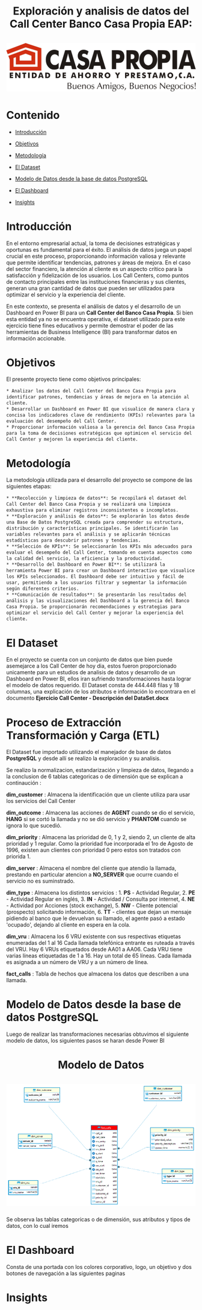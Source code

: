 <div align="center">
  <h1 align="center">
    Exploración y analisis de datos del Call Center Banco Casa Propia EAP:  
    <br />
    <br />
      <img src="./img/Casa_Propia.jpg" alt="Dashboard">
  </h1>
</div>

# Contenido 

* [Introducción](#Introducción)

* [Objetivos](#Objetivos)

* [Metodología](#Metodología)

* [El Dataset](#El-Dataset)

* [Modelo de Datos desde la base de datos PostgreSQL](#Modelo-de-Datos-desde-la-base-de-datos-PostgreSQL)

* [El Dashboard](#El-Dashboard)

* [Insights](#Insights)


# Introducción

En el entorno empresarial actual, la toma de decisiones estratégicas y oportunas es fundamental para el éxito. El análisis de datos juega un papel crucial en este proceso, proporcionando información valiosa y relevante que permite identificar tendencias, patrones y áreas de mejora. En el caso del sector financiero, la atención al cliente es un aspecto crítico para la satisfacción y fidelización de los usuarios. Los Call Centers, como puntos de contacto principales entre las instituciones financieras y sus clientes, generan una gran cantidad de datos que pueden ser utilizados para optimizar el servicio y la experiencia del cliente.

En este contexto, se presenta el análisis de datos y el desarrollo de un Dashboard en Power BI para un **Call Center del Banco Casa Propia**. Si bien esta entidad ya no se encuentra operativa, el dataset utilizado para este ejercicio tiene fines educativos y permite demostrar el poder de las herramientas de Business Intelligence (BI) para transformar datos en información accionable.

# Objetivos

El presente proyecto tiene como objetivos principales:

    * Analizar los datos del Call Center del Banco Casa Propia para identificar patrones, tendencias y áreas de mejora en la atención al cliente.
    * Desarrollar un Dashboard en Power BI que visualice de manera clara y concisa los indicadores clave de rendimiento (KPIs) relevantes para la evaluación del desempeño del Call Center.
    * Proporcionar información valiosa a la gerencia del Banco Casa Propia para la toma de decisiones estratégicas que optimicen el servicio del Call Center y mejoren la experiencia del cliente.

# Metodología

La metodología utilizada para el desarrollo del proyecto se compone de las siguientes etapas:

    * **Recolección y limpieza de datos**: Se recopilará el dataset del Call Center del Banco Casa Propia y se realizará una limpieza exhaustiva para eliminar registros inconsistentes o incompletos.
    * **Exploración y análisis de datos**: Se explorarán los datos desde una Base de Datos PostgreSQL creada para comprender su estructura, distribución y características principales. Se identificarán las variables relevantes para el análisis y se aplicarán técnicas estadísticas para descubrir patrones y tendencias.
    * **Selección de KPIs**: Se seleccionarán los KPIs más adecuados para evaluar el desempeño del Call Center, tomando en cuenta aspectos como la calidad del servicio, la eficiencia y la productividad.
    * **Desarrollo del Dashboard en Power BI**: Se utilizará la herramienta Power BI para crear un Dashboard interactivo que visualice los KPIs seleccionados. El Dashboard debe ser intuitivo y fácil de usar, permitiendo a los usuarios filtrar y segmentar la información según diferentes criterios.
    * **Comunicación de resultados**: Se presentarán los resultados del análisis y las visualizaciones del Dashboard a la gerencia del Banco Casa Propia. Se proporcionarán recomendaciones y estrategias para optimizar el servicio del Call Center y mejorar la experiencia del cliente.

# El Dataset

En el proyecto se cuenta con un conjunto de datos que bien puede asemejarce a los Call Center de hoy dia, estos fueron proporcionado unicamente para un estudios de analisis de datos y desarrollo de un Dashboard en Power BI, ellos iran sufriendo transformaciones hasta lograr el modelo de datos requerido. El Dataset consta de 444.448 filas y 18 columnas, una explicación de los atributos e información lo encontrara en el documento **Ejercicio Call Center - Descripción del DataSet.docx**

# Proceso de Extracción Transformación y Carga (ETL) 

El Dataset fue importado utilizando el manejador de base de datos **PostgreSQL** y desde allí se realizo la exploración y su analisis.

Se realizo la normalizacion, estandarización y limpieza de datos, llegando a la conclusion de 6 tablas categoricas o de dimensión que se explican a continaución :

**dim_customer** : Almacena la identificación que un cliente utiliza para usar los servicios del Call Center

**dim_outcome** : Almacena las acciones de **AGENT** cuando se dio el servicio, **HANG** si se cortó la llamada y no se dió servicio y **PHANTOM** cuando se ignora lo que sucedió.

**dim_priority** : Almacena las prioridad de 0, 1 y 2, siendo 2, un cliente de alta prioridad y 1 regular. Como la prioridad fue incorporada el 1ro de Agosto de 1996, existen aun clientes con prioridad 0 pero estos son tratados con priorida 1.

**dim_server** : Almacena el nombre del cliente que atendio la llamada, prestando en particular atencion a **NO_SERVER** que ocurre cuando el servicio no es suminstrado.

**dim_type** : Almacena los distintos servicios : 1. **PS** - Actividad Regular, 2. **PE** - Actividad Regular en inglés, 3. **IN** - Actividad / Consulta por internet, 4. **NE** - Actividad por Acciones (stock exchange), 5. **NW** - Cliente potencial (prospecto) solicitando información, 6. **TT** - clientes que dejan un mensaje pidiendo al banco que le devuelvan su llamado, el agente pasó a estado 'ocupado', dejando al cliente en espera en la cola.   

**dim_vru** : Almacena los 6 VRU existente con sus respectivas etiquetas enumeradas del 1 al 16 Cada llamada telefónica entrante es ruteada a través del VRU. Hay 6 VRUs etiquetados desde  AA01 a AA06. Cada VRU tiene varias líneas etiquetadas de 1 a 16. Hay un total de 65 líneas. Cada llamada es asignada a un número de VRU y a un número de línea.

**fact_calls** : Tabla de hechos que almacena los datos que describen a una llamada.

# Modelo de Datos desde la base de datos PostgreSQL

Luego de realizar las transformaciones necesarias obtuvimos el siguiente modelo de datos, los siguientes pasos se haran desde Power BI

<div align="center">
  <h1 align="center">
    Modelo de Datos
    <br />
    <br />
      <img src="./img/Modelo_Datos.png" alt="Dashboard">
  </h1>
</div>

Se observa las tablas categoricas o de dimensión, sus atributos y tipos de datos, con lo cual iremos  

# El Dashboard

Consta de una portada con los colores corporativo, logo, un objetivo y dos botones de navegación a las siguientes paginas

# Insights

